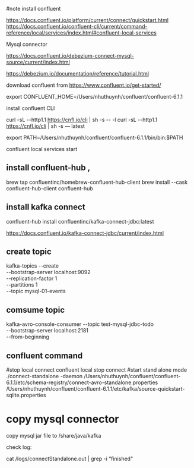#note
install confluent

https://docs.confluent.io/platform/current/connect/quickstart.html
https://docs.confluent.io/confluent-cli/current/command-reference/local/services/index.html#confluent-local-services

Mysql connector

https://docs.confluent.io/debezium-connect-mysql-source/current/index.html

https://debezium.io/documentation/reference/tutorial.html

download confluent from https://www.confluent.io/get-started/


export CONFLUENT_HOME=/Users/nhuthuynh/confluent/confluent-6.1.1

install confluent CLI

curl -sL --http1.1 https://cnfl.io/cli | sh -s -- -l
curl -sL --http1.1 https://cnfl.io/cli | sh -s — latest

export PATH=/Users/nhuthuynh/confluent/confluent-6.1.1/bin/bin:$PATH

confluent local services start


## install confluent-hub ,

brew tap confluentinc/homebrew-confluent-hub-client
brew install --cask confluent-hub-client
confluent-hub

## install kafka connect

confluent-hub install confluentinc/kafka-connect-jdbc:latest

https://docs.confluent.io/kafka-connect-jdbc/current/index.html



## create topic

kafka-topics --create \
--bootstrap-server localhost:9092 \
--replication-factor 1 \
--partitions 1 \
--topic mysql-01-events


## comsume topic

kafka-avro-console-consumer --topic test-mysql-jdbc-todo \
--bootstrap-server localhost:2181 \
--from-beginning


## confluent command
#stop local connect
confluent local stop connect
#start stand alone mode
./connect-standalone -daemon /Users/nhuthuynh/confluent/confluent-6.1.1/etc/schema-registry/connect-avro-standalone.properties /Users/nhuthuynh/confluent/confluent-6.1.1/etc/kafka/source-quickstart-sqlite.properties
# copy mysql connector
copy mysql jar file to /share/java/kafka

check log:

cat /logs/connectStandalone.out | grep -i “finished"



